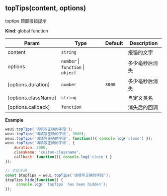 <a name="topTips"></a>

## topTips(content, options)
toptips 顶部报错提示

**Kind**: global function  

| Param | Type | Default | Description |
| --- | --- | --- | --- |
| content | <code>string</code> |  | 报错的文字 |
| options | <code>number</code> &#124; <code>function</code> &#124; <code>object</code> |  | 多少毫秒后消失|消失后的回调|配置项 |
| [options.duration] | <code>number</code> | <code>3000</code> | 多少毫秒后消失 |
| [options.className] | <code>string</code> |  | 自定义类名 |
| [options.callback] | <code>function</code> |  | 消失后的回调 |

**Example**  
```js
weui.topTips('请填写正确的字段');
weui.topTips('请填写正确的字段', 3000);
weui.topTips('请填写正确的字段', function(){ console.log('close') });
weui.topTips('请填写正确的字段', {
    duration: 3000,
    className: 'custom-classname',
    callback: function(){ console.log('close') }
});

// 主动关闭
const $topTips = weui.topTips('请填写正确的字段');
$topTips.hide(function() {
     console.log('`topTips` has been hidden');
});
```
